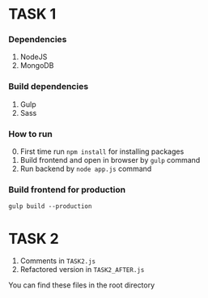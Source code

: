 # TASK 1
### Dependencies
1. NodeJS
2. MongoDB

### Build dependencies
1. Gulp
2. Sass

### How to run
0. First time run `npm install` for installing packages
1. Build frontend and open in browser by `gulp` command
2. Run backend by `node app.js` command

### Build frontend for production
`gulp build --production`

# TASK 2
 1. Comments in `TASK2.js`
 2. Refactored version in `TASK2_AFTER.js`

You can find these files in the root directory
